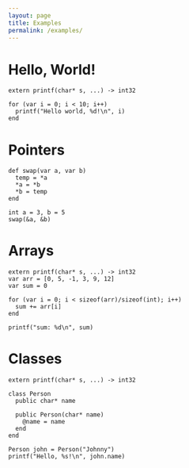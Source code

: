 ```yaml
---
layout: page
title: Examples 
permalink: /examples/
---
```


# Hello, World!

    extern printf(char* s, ...) -> int32

    for (var i = 0; i < 10; i++)
      printf("Hello world, %d!\n", i)
    end

# Pointers 

    def swap(var a, var b) 
      temp = *a 
      *a = *b
      *b = temp 
    end

    int a = 3, b = 5
    swap(&a, &b)

# Arrays 

    extern printf(char* s, ...) -> int32
    var arr = [0, 5, -1, 3, 9, 12]
    var sum = 0

    for (var i = 0; i < sizeof(arr)/sizeof(int); i++)
      sum += arr[i]
    end

    printf("sum: %d\n", sum)

# Classes

    extern printf(char* s, ...) -> int32 

    class Person
      public char* name

      public Person(char* name)
        @name = name 
      end
    end

    Person john = Person("Johnny")
    printf("Hello, %s!\n", john.name)
